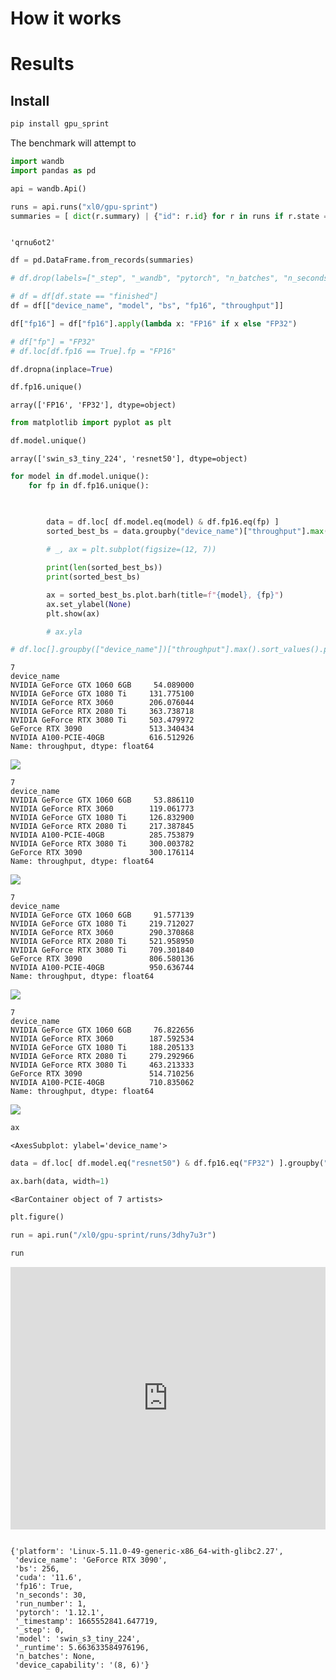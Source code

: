 How it works
================

<!-- WARNING: THIS FILE WAS AUTOGENERATED! DO NOT EDIT! -->

# Results

## Install

``` sh
pip install gpu_sprint
```

The benchmark will attempt to

``` python
import wandb
import pandas as pd
```

``` python
api = wandb.Api()

runs = api.runs("xl0/gpu-sprint")
summaries = [ dict(r.summary) | {"id": r.id} for r in runs if r.state == "finished"]
```

``` python
```

    'qrnu6ot2'

``` python
df = pd.DataFrame.from_records(summaries)
```

``` python
# df.drop(labels=["_step", "_wandb", "pytorch", "n_batches", "n_seconds", "_runtime", "_timestamp", "n_items", "platform", "device_capability", "duration", "cuda"], axis=1)

# df = df[df.state == "finished"]
df = df[["device_name", "model", "bs", "fp16", "throughput"]]

df["fp16"] = df["fp16"].apply(lambda x: "FP16" if x else "FP32")

# df["fp"] = "FP32"
# df.loc[df.fp16 == True].fp = "FP16"
```

``` python
df.dropna(inplace=True)
```

``` python
df.fp16.unique()
```

    array(['FP16', 'FP32'], dtype=object)

``` python
from matplotlib import pyplot as plt
```

``` python
df.model.unique()
```

    array(['swin_s3_tiny_224', 'resnet50'], dtype=object)

``` python
for model in df.model.unique():
    for fp in df.fp16.unique():

        

        data = df.loc[ df.model.eq(model) & df.fp16.eq(fp) ]
        sorted_best_bs = data.groupby("device_name")["throughput"].max().sort_values()
    
        # _, ax = plt.subplot(figsize=(12, 7))

        print(len(sorted_best_bs))
        print(sorted_best_bs)        

        ax = sorted_best_bs.plot.barh(title=f"{model}, {fp}")
        ax.set_ylabel(None)
        plt.show(ax)

        # ax.yla

# df.loc[].groupby(["device_name"])["throughput"].max().sort_values().plot.barh()
```

    7
    device_name
    NVIDIA GeForce GTX 1060 6GB     54.089000
    NVIDIA GeForce GTX 1080 Ti     131.775100
    NVIDIA GeForce RTX 3060        206.076044
    NVIDIA GeForce RTX 2080 Ti     363.738718
    NVIDIA GeForce RTX 3080 Ti     503.479972
    GeForce RTX 3090               513.340434
    NVIDIA A100-PCIE-40GB          616.512926
    Name: throughput, dtype: float64

![](index_files/figure-gfm/cell-11-output-2.svg)

    7
    device_name
    NVIDIA GeForce GTX 1060 6GB     53.886110
    NVIDIA GeForce RTX 3060        119.061773
    NVIDIA GeForce GTX 1080 Ti     126.832900
    NVIDIA GeForce RTX 2080 Ti     217.387845
    NVIDIA A100-PCIE-40GB          285.753879
    NVIDIA GeForce RTX 3080 Ti     300.003782
    GeForce RTX 3090               300.176114
    Name: throughput, dtype: float64

![](index_files/figure-gfm/cell-11-output-4.svg)

    7
    device_name
    NVIDIA GeForce GTX 1060 6GB     91.577139
    NVIDIA GeForce GTX 1080 Ti     219.712027
    NVIDIA GeForce RTX 3060        290.370868
    NVIDIA GeForce RTX 2080 Ti     521.958950
    NVIDIA GeForce RTX 3080 Ti     709.301840
    GeForce RTX 3090               806.580136
    NVIDIA A100-PCIE-40GB          950.636744
    Name: throughput, dtype: float64

![](index_files/figure-gfm/cell-11-output-6.svg)

    7
    device_name
    NVIDIA GeForce GTX 1060 6GB     76.822656
    NVIDIA GeForce RTX 3060        187.592534
    NVIDIA GeForce GTX 1080 Ti     188.205133
    NVIDIA GeForce RTX 2080 Ti     279.292966
    NVIDIA GeForce RTX 3080 Ti     463.213333
    GeForce RTX 3090               514.710256
    NVIDIA A100-PCIE-40GB          710.835062
    Name: throughput, dtype: float64

![](index_files/figure-gfm/cell-11-output-8.svg)

``` python
ax
```

    <AxesSubplot: ylabel='device_name'>

``` python
data = df.loc[ df.model.eq("resnet50") & df.fp16.eq("FP32") ].groupby("device_name")["throughput"].max().sort_values() #.plot.barh(ax)
```

``` python
ax.barh(data, width=1)
```

    <BarContainer object of 7 artists>

``` python
plt.figure()
```

``` python
run = api.run("/xl0/gpu-sprint/runs/3dhy7u3r")
```

``` python
run
```

<iframe src="https://wandb.ai/xl0/gpu-sprint/runs/3dhy7u3r?jupyter=true" style="border:none;width:100%;height:420px;"></iframe>

``` python
```

    {'platform': 'Linux-5.11.0-49-generic-x86_64-with-glibc2.27',
     'device_name': 'GeForce RTX 3090',
     'bs': 256,
     'cuda': '11.6',
     'fp16': True,
     'n_seconds': 30,
     'run_number': 1,
     'pytorch': '1.12.1',
     '_timestamp': 1665552841.647719,
     '_step': 0,
     'model': 'swin_s3_tiny_224',
     '_runtime': 5.663633584976196,
     'n_batches': None,
     'device_capability': '(8, 6)'}

